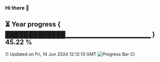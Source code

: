 ### Hi there 👋
⏳ Year progress { █████████████▁▁▁▁▁▁▁▁▁▁▁▁▁▁▁▁▁ } 45.22 %
---
⏰ Updated on Fri, 14 Jun 2024 12:12:13 GMT
![Progress Bar CI](https://github.com/Moyi321/Moyi321/workflows/Progress%20Bar%20CI/badge.svg)
